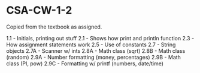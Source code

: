 # CSA-CW-1-2
Copied from the textbook as assigned.


1.1 - Initials, printing out stuff
2.1 - Shows how print and println function
2.3 - How assignment statements work
2.5 - Use of constants
2.7 - String objects
2.7A - Scanner w/ ints
2.8A - Math class (sqrt)
2.8B - Math class (random) 
2.9A - Number formatting (money, percentages)
2.9B - Math class (PI, pow)
2.9C - Formatting w/ printf (numbers, date/time)
